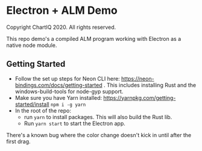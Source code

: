 # Electron + ALM Demo

Copyright ChartIQ 2020. All rights reserved.

This repo demo's a compiled ALM program working with Electron
as a native node module.

## Getting Started
- Follow the set up steps for Neon CLI here: https://neon-bindings.com/docs/getting-started . This includes installing Rust and the windows-build-tools for node-gyp support.
- Make sure you have Yarn installed: https://yarnpkg.com/getting-started/install `npm i -g yarn`
- In the root of the repo:
  - run `yarn` to install packages. This will also build the Rust lib.
  - Run `yarn start` to start the Electron app.

There's a known bug where the color change doesn't kick in until after the first drag.